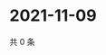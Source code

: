 # 2021-11-09

共 0 条

<!-- BEGIN WEIBO -->
<!-- 最后更新时间 Tue Nov 09 2021 15:11:42 GMT+0800 (China Standard Time) -->

<!-- END WEIBO -->

